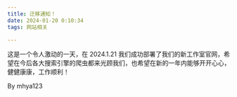 ```yaml
---
title: 迁移通知！
date: 2024-01-20 0:10:34
tags: 网站相关

---
```


这是一个令人激动的一天，在 2024.1.21 我们成功部署了我们的新工作室官网，希望在今后各大搜索引擎的爬虫都来光顾我们，也希望在新的一年内能够开开心心，健健康康，工作顺利！

By mhya123